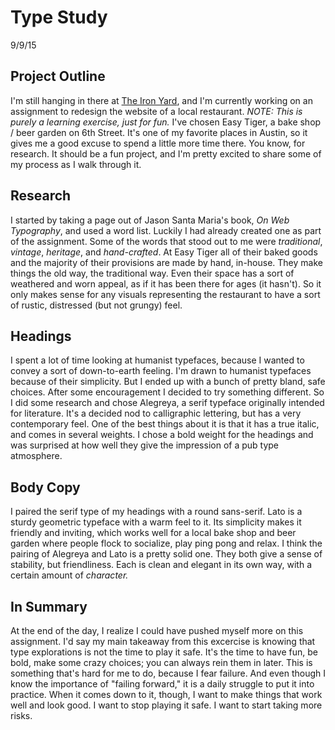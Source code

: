 # Type Study
9/9/15

## Project Outline
I'm still hanging in there at [The Iron Yard](http://theironyard.com), and I'm currently working on an assignment to redesign the website of a local restaurant. *NOTE: This is purely a learning exercise, just for fun.* I've chosen Easy Tiger, a bake shop / beer garden on 6th Street. It's one of my favorite places in Austin, so it gives me a good excuse to spend a little more time there. You know, for research. It should be a fun project, and I'm pretty excited to share some of my process as I walk through it.

## Research
I started by taking a page out of Jason Santa Maria's book, *On Web Typography*, and used a word list. Luckily I had already created one as part of the assignment. Some of the words that stood out to me were *traditional*, *vintage*, *heritage*, and *hand-crafted*. At Easy Tiger all of their baked goods and the majority of their provisions are made by hand, in-house. They make things the old way, the traditional way. Even their space has a sort of weathered and worn appeal, as if it has been there for ages (it hasn't). So it only makes sense for any visuals representing the restaurant to have a sort of rustic, distressed (but not grungy) feel.

## Headings
I spent a lot of time looking at humanist typefaces, because I wanted to convey a sort of down-to-earth feeling. I'm drawn to humanist typefaces because of their simplicity. But I ended up with a bunch of pretty bland, safe choices. After some encouragement I decided to try something different. So I did some research and chose Alegreya, a serif typeface originally intended for literature. It's a decided nod to calligraphic lettering, but has a very contemporary feel. One of the best things about it is that it has a true italic, and comes in several weights. I chose a bold weight for the headings and was surprised at how well they give the impression of a pub type atmosphere.

## Body Copy
I paired the serif type of my headings with a round sans-serif. Lato is a sturdy geometric typeface with a warm feel to it. Its simplicity makes it friendly and inviting, which works well for a local bake shop and beer garden where people flock to socialize, play ping pong and relax. I think the pairing of Alegreya and Lato is a pretty solid one. They both give a sense of stability, but friendliness. Each is clean and elegant in its own way, with a certain amount of *character.*

## In Summary
At the end of the day, I realize I could have pushed myself more on this assignment. I'd say my main takeaway from this excercise is knowing that type explorations is not the time to play it safe. It's the time to have fun, be bold, make some crazy choices; you can always rein them in later. This is something that's hard for me to do, because I fear failure. And even though I know the importance of "failing forward," it is a daily struggle to put it into practice. When it comes down to it, though, I want to make things that work well and look good. I want to stop playing it safe. I want to start taking more risks.